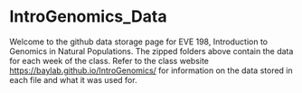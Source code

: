 # IntroGenomics_Data

Welcome to the github data storage page for EVE 198, Introduction to Genomics in Natural Populations. The zipped folders above contain the data for each week of the class. Refer to the class website https://baylab.github.io/IntroGenomics/ for information on the data stored in each file and what it was used for. 
